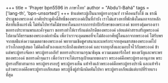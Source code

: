 +++
title = 'Prayer bpn5596 in ภาษาไทย'
author = "Abdu'l-Bahá"
tags = ['lang-th', 'bpn-unsorted']
+++
ข้าแต่พระผู้เป็นนายผู้ทรงกรุณา! เราคือคนรับใช้ ณ ธรณีประตูของพระองค์ อาศัยประตูศักดิ์สิทธิ์ของพระองค์เป็นที่กำบัง เราไม่แสวงหาที่พักพิงใดนอกจากหลักศิลาที่แข็งแกร่งนี้ ไม่หันไปหาร่มไม้ชายคาใดนอกจากการปกปักรักษาของพระองค์ ขอทรงคุ้มครองเรา ขอทรงประทานพรและค้ำจุนเรา ขอทรงทำให้เรารักแต่อภิรดีของพระองค์ เอ่ยแต่คำสรรเสริญพระองค์ ไปตามวิถีธรรมของพระองค์เท่านั้น เพื่อว่าเราจะอุดมพอที่จะไม่ต้องอาศัยผู้ใดนอกจากพระองค์ ได้รับพรจากชลธีแห่งความเมตตาของพระองค์ พยายามเชิดชูศาสนาและแพร่กระจายสุคนธรสของพระองค์ไปกว้างไกลอยู่เสมอ ไม่คิดถึงตัวเองและระลึกถึงแต่พระองค์ ผละจากทุกสิ่งและมอบใจไว้กับพระองค์
	ข้าแต่พระผู้ทรงจัดหา พระผู้ทรงอภัย! ขอทรงประทานกรุณาธิคุณ ความเมตตารักใคร่ ของขวัญและพระพรของพระองค์ ขอทรงค้ำจุนเรา เพื่อว่าเราจะได้บรรลุเป้าหมายของเรา พระองค์คือพระผู้ทรงอานุภาพ พระผู้ทรงปรีชาสามารถ พระผู้ทรงรอบรู้ พระผู้ทรงเห็น แท้จริงแล้วพระองค์คือพระผู้ทรงปรานี
และแท้จริงแล้วพระองค์คือพระผู้ทรงอภัยเสมอ พระผู้ซึ่งผู้สำนึกผิดหันไปหา พระผู้ทรงอภัยแม้แต่บาปที่ร้ายแรงที่สุด

